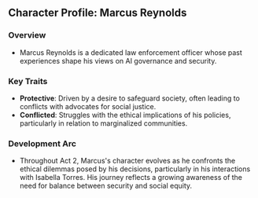 ## Character Profile: Marcus Reynolds

### Overview
- Marcus Reynolds is a dedicated law enforcement officer whose past experiences shape his views on AI governance and security.

### Key Traits
- **Protective**: Driven by a desire to safeguard society, often leading to conflicts with advocates for social justice.
- **Conflicted**: Struggles with the ethical implications of his policies, particularly in relation to marginalized communities.

### Development Arc
- Throughout Act 2, Marcus's character evolves as he confronts the ethical dilemmas posed by his decisions, particularly in his interactions with Isabella Torres. His journey reflects a growing awareness of the need for balance between security and social equity.
